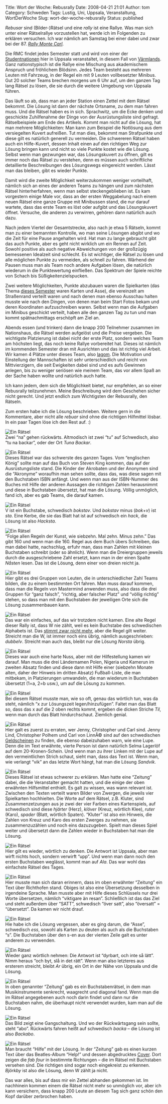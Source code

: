 Title: Wort der Woche: Rebusrally
Date: 2008-04-21 21:01
Author: tom
Category: Schweden
Tags: Lustig, Uni, Uppsala, Veranstaltung, WortDerWoche
Slug: wort-der-woche-rebusrally
Status: published

*Rebusar* sind (Bilder-)Rätsel und eine *rally* ist eine Rallye. Was man
sich unter einer Rätselrallye vorzustellen hat, werde ich im Folgenden
zu erklären versuchen. Ich war nämlich am Samstag bei einer dabei und
zwar bei der 87. [*Rally Monte
Carl*](http://hem.passagen.se/nyholm/rmc/rmc.htm).

Die RMC findet jedes Semester statt und wird von einer der
[Studentnationen](http://www.fiket.de/2006/11/05/wort-der-woche-studentnation/)
hier in Uppsala veranstaltet, in diesem Fall von
[Värmlands](http://www.varmlandsnation.se/). Ganz nationstypisch ist die
Rallye eine Mischung aus akademischem Anspruch und fröhlichem Blödsinn.
Jedes Team besteht aus mehreren Leuten mit Fahrzeug, in der Regel ein
mit 9 Leuten vollbesetzter Minibus. Gut 20 solcher Teams brechen morgens
um 6 Uhr auf, um den ganzen Tag lang Rätsel zu lösen, die sie durch die
weitere Umgebung von Uppsala führen.

Das läuft so ab, dass man an jeder Station einen Zettel mit dem Rätsel
bekommt. Die Lösung ist dann der nächste Ortsname, zu dem man fahren
muss. Und die Rätsel haben es in sich. Sprachwitz, um die Ecke denken
und geschickte Zuhilfenahme der Dinge von der Ausrüstungsliste sind
gefragt. Rätselbeispiele am Ende des Artikels. Kommt man nicht auf die
Lösung, hat man mehrere Möglichkeiten: Man kann zum Beispiel die
Notlösung aus dem versiegelten Kuvert aufreißen. Tut man dies, bekommt
man Strafpunkte und diese gilt es natürlich generell zu vermeiden. Die
schwereren Rätsel haben auch ein Hilfe-Kuvert, dessen Inhalt einen auf
den richtigen Weg zur Lösung bringen kann und nicht so viele Punkte
kostet wie die Lösung. Selbst wenn man gezwungen war, das Lösungskuvert
zu öffnen, gilt es immer noch das Rätsel zu verstehen, denn es müssen
auch schriftliche detaillierte Beschreibungen des Lösungswegs
eingereicht werden. Lässt man das bleiben, gibt es wieder Punkte.

Damit wird die zweite Möglichkeit weiterzukommen weniger vorteilhaft,
nämlich sich an eines der anderen Teams zu hängen und zum nächsten
Rätsel hinterherfahren, wenn man selbst steckengeblieben ist. Es kam
vorgestern einige Male vor, dass an der ersten Weggabelung nach einem
neuen Rätsel eine ganze Gruppe mit Minibussen stand, die nur darauf
wartete, dass das erste Team es löst oder aufgibt und das Lösungskuvert
öffnet. Versuche, die anderen zu verwirren, gehören dann natürlich auch
dazu.

Nach jedem Viertel der Gesamtstrecke, also nach je etwa 5 Rätseln, kommt
man zu einer bemannten Kontrolle, wo man seine Lösungen abgibt und wo
die Zeit für eine Pause angehalten wird. Hat man zu lange gebraucht gibt
das auch Punkte, aber es geht nicht wirklich um ein Rennen auf Zeit.
Sowohl positive als auch negative Abweichungen von der großzügig
bemessenen Idealzeit sind schlecht. Es ist wichtiger, die Rätsel zu
lösen und alle möglichen Punkte zu vermeiden, als schnell zu fahren.
Wärhend der Pausen muss man als Team noch andere Aufgaben lösen, die
natürlich wiederum in die Punktewertung einfließen. Das Spektrum der
Spiele reichte von Schach bis Süßigkeitenzielspucken.

Zwei weitere Möglichkeiten, Punkte abzubauen waren die Spielkarten (das
Thema [dieses Semester](http://www.undanforess.se/index.html) waren
Karten und Asse), die vereinzelt am Straßenrand verteilt waren und nach
denen man ebenso Ausschau halten musste wie nach den Dingen, von denen
man beim Start Fotos bekam und deren Koordinaten aufzuschreiben waren.
Selbst wenn man die Aufgaben im Minibus geschickt verteilt, haben alle
den ganzen Tag zu tun und man kommt spätnachmittags erschöpft am Ziel
an.

Abends essen (und trinken) dann die knapp 200 Teilnehmer zusammen im
Nationshaus, die Rätsel werden aufgelöst und die Preise vergeben. Die
wichtigste Platzierung ist dabei nicht der erste Platz, sondern welches
Team am höchsten liegt, das noch keine Rallye vorbereitet hat. Dieses
ist nämlich im kommenden Semester dran mit Ausrichten und das ist
richtig viel Arbeit. Wir kamen 4 Plätze unter dieses Team, also
[lagom](http://www.fiket.de/2006/04/23/wort-der-woche-lagom/). Die
Motivation und Einstellung der Mannschaften ist sehr unterschiedlich und
reicht von Mittvierzigern, die seit Ewigkeiten dabei sind und es aufs
Gewinnen anlegen, bis zu weniger seriösen wie meinem Team, das vor allem
Spaß an der Sache haben wollte und natürlich auch hatte.

Ich kann jedem, dem sich die Möglichkeit bietet, nur empfehlen, an so
einer Rebusrally teilzunehmen. Meine Beschreibung wird dem Geschehen
sicher nicht gerecht. Und jetzt endlich zum Wichtigsten der Rebusrally,
den Rätseln. <!--more Bittesehr &raquo; -->

Zum ersten habe ich die Lösung beschrieben. Weitere gern in die
Kommentare, aber nicht alle *rebuar* sind ohne die richtigen Hilfmittel
lösbar. In ein paar Tagen löse ich den Rest auf. :)

![Ein Rätsel](http://www.fiket.de/pic/rebus_01.jpg "Ein Rätsel")  
Zwei “na” gehen rückwärts. Altmodisch ist zwei “tu” auf Schwedisch,
also “tu na backar”, oder der Ort *Tuna Backar*.

![Ein Rätsel](http://www.fiket.de/pic/rebus_02.jpg "Ein Rätsel")  
Dieses Rätsel war das schwerste des ganzen Tages. Vom “englischen
König” sollte man auf das Buch von Steven King kommen, das auf der
Ausrüstungsliste stand. Die Kinder der Akrobaten und der Anonymen sind
die “Akronyme” woraufhin man sehen sollte, dass das, was diese sagen mit
den Buchstaben ISBN anfängt. Und wenn man aus der ISBN-Nummer des Buches
mit Hilfe der anderen Aussagen die richtigen Zahlen herausnimmt und
diese in Buchstaben übersetzt, hat man die Lösung. Völlig unmöglich,
fand ich, aber es gab Teams, die darauf kamen.

![Ein Rätsel](http://www.fiket.de/pic/rebus_03.jpg "Ein Rätsel")  
V ist ein Buchstabe, schwedisch *bokstav*. Und *bokstav* minus
(*bok*+*v*) ist *sta*. Eine Kerbe, die sie das Blatt hat ist auf
schwedisch ein *hack*, die Lösung ist also *Hacksta*.

![Ein Rätsel](http://www.fiket.de/pic/rebus_04.jpg "Ein Rätsel")  
“Folge allen Regeln der Kunst, wie siebzehn. Mal zehn. Minus zehn.” Das
gibt 160 und wenn man die 160. Regel aus dem Buch übers Schreiben, das
man dabei hatte, nachschlug, erfuhr man, dass man Zahlen mit kleinen
Buchstaben schreibt (oder so ähnlich). Wenn man die Dreiergruppen
jeweils durch die ausgeschriebene Zahl ersetzt, kann man in der einen
Spalte *Nåsten* lesen. Das ist die Lösung, denn einer von dreien reicht
ja.

![Ein Rätsel](http://www.fiket.de/pic/rebus_05.jpg "Ein Rätsel")  
Hier gibt es drei Gruppen von Leuten, die in unterschiedlicher Zahl
Teams bilden, die zu einem bestimmten Ort fahren. Man muss darauf
kommen, dass man die Regeln von Mastermind anwenden muss, also dass die
drei Gruppen für “ganz falsch”, “richtig, aber falscher Platz” und
“völlig richtig” stehen, so dass man mit den Buchstaben der jeweiligen
Orte sich die Lösung zusammenbauen kann.

![Ein Rätsel](http://www.fiket.de/pic/rebus_06.jpg "Ein Rätsel")  
Das war ein einfaches, auf das wir trotzdem nicht kamen. Eine alte
Regel dieser Rally ist, dass W nie zählt, weil es kein Buchstabe des
schwedischen Alphabets ist. Das [stimmt zwar nicht
mehr](http://www.fiket.de/2006/04/23/neuer-schwedischer-buchstabe-w/),
aber die Regel gilt weiter. Streicht man die W, ist immer noch eins
übrig, nämlich ausgeschrieben: *dubbelv*. Streicht man auch das, bleibt
nur die Lösung *Norsta* übrig.

![Ein Rätsel](http://www.fiket.de/pic/rebus_07.jpg "Ein Rätsel")  
Dieses war auch eine harte Nuss, aber mit der Hilfestellung kamen wir
darauf. Man muss die drei Ländernamen Polen, Nigeria und Kamerun im
zweiten Absatz finden und diese dann mit Hilfe einer (siebzehn Monate
alten, daher der Hinweis im dritten Absatz) Fußball-Liste, die man
mitbekam, in Platzierungen umwandeln, die man wiederum in Buchstaben
übersetzt (1=a, 2=b usw.), um auf die Lösung zu kommen.

![Ein Rätsel](http://www.fiket.de/pic/rebus_08.jpg "Ein Rätsel")  
Bei diesem Rätsel musste man, wie so oft, genau das wörtlich tun, was
da steht, nämlich “x zur Lösungszeit legen/hinzufügen”. Faltet man das
Blatt so, dass das x auf die 2 oben rechts kommt, ergeben die dicken
Striche *Til*, wenn man durch das Blatt hindurchschaut. Ziemlich genial.

![Ein Rätsel](http://www.fiket.de/pic/rebus_09.jpg "Ein Rätsel")  
Hier galt es zuerst zu erraten, wer Jenny, Christopher und Carl sind.
Jenny Lind, Christopher Polhem und Carl von LinnÃ© sind auf den
schwedischen
[Geldscheinen](http://www.fiket.de/2007/05/24/lehrreiches-geld/) zu
finden, die ebenso dabeizuhaben warn, wie eine Lupe. Denn die im Text
erwähnte, vierte Person ist dann natürlich Selma Lagerlöf auf dem
20-Kronen-Schein. Und wenn man zu ihrer Linken mit der Lupe auf den
vermeintlichen Strich schaut, sieht man, dass das Text ist. Wenn man,
wie verlangt “vik” an das letzte Wort hängt, hat man die Lösung
*Sandvik*.

![Ein Rätsel](http://www.fiket.de/pic/rebus_10.jpg "Ein Rätsel")  
Dieses Rätsel ist etwas schwerer zu erklären. Man hatte eine “Zeitung”
dabei, die die Veranstalter gemacht hatten, und die einige der oben
erwähnten Hilfsmittel enthielt. Es galt zu wissen, was wann relevant
ist. Zwischen den Texten verteilt waren Bilder von Zwergen, die jeweils
vier Spielkarten hochhielten. Die Worte auf dem Rätsel, z.B. Kluter,
sind Zusammenzetzungen aus je zwei der vier Farben eines Kartenspiels,
auf schwedisch sind diese *hjärter* (Herz), *klöver* (Kreuz, wörtlich
Klee), *ruter* (Karo), *spader* (Blatt, wörtlich Spaten). “Kluter” ist
also ein Hinweis, die Zahlen von Kreuz und Karo des ersten Zwerges zu
nehmen, sie zusammenzuzählen und noch eins dazuzugeben. Spielt man
dieses Spiel weiter und übersetzt dann die Zahlen wieder in Buchstaben
hat man die Lösung.

![Ein Rätsel](http://www.fiket.de/pic/rebus_11.jpg "Ein Rätsel")  
Hier gilt es wieder, wörtlich zu denken. Die Antwort ist Uppsala, aber
man wirft nichts hoch, sondern verwirft “upp”. Und wenn man dann noch
den ersten Buchstaben weglässt, kommt man auf *Ala*. Das war wohl das
einfachste Rätsel des Tages.

![Ein Rätsel](http://www.fiket.de/pic/rebus_12.jpg "Ein Rätsel")  
Hier musste man sich daran erinnern, dass im oben erwähnter “Zeitung”
ein Text über Richthofen stand. Obiges ist also eine Übersetzung
desselben in irgendeine Sprache. Man musste aber mit Hilfe dieses
Schlüssels nur drei Worte übersetzen, nämlich “viktigare än resan”.
Schließlich ist das das Ziel und steht außerdem über “SATT”, schwedisch
“över satt”, also “översatt” = “übersetzt”. Da kamen wir nicht drauf.

![Ein Rätsel](http://www.fiket.de/pic/rebus_14.jpg "Ein Rätsel")  
Hie habe ich die Lösung vergessen, aber es ging darum, die “Asse”,
schwedisch *ess*, sowohl als Karten zu deuten als auch als die
Buchstaben “s”. Die Buchstaben über den s-en aus der vierten Zeile galt
es unter anderem zu verwenden.

![Ein Rätsel](http://www.fiket.de/pic/rebus_15.jpg "Ein Rätsel")  
Wieder ganz wörtlich nehmen: Die Antwort ist “dyrbart, och inte så
lätt”. Nimm heraus “och byt, slå in det rätt”. Wenn man also letzteres
aus ersterem streicht, bleibt *Ar* übrig, ein Ort in der Nähe von
Uppsala und die Lösung.

![Ein Rätsel](http://www.fiket.de/pic/rebus_16.jpg "Ein Rätsel")  
In oben genannter “Zeitung” gab es ein Buchstabenrätsel, in dem man
Musikinstrumente senkrecht, waagrecht und diagonal fand. Wenn man die im
Rätsel angegebenen auch noch darin findet und dann nur die Buchstaben
nahm, die überhaupt nicht verwendet wurden, kam man auf die Lösung.

![Ein Rätsel](http://www.fiket.de/pic/rebus_17.jpg "Ein Rätsel")  
Das Bild zeigt eine Gangschaltung. Und wo der Rückwärtsgang sein
sollte, steht “abo”. Rückwärts fahren heißt auf schwedisch *backa* – die
Lösung ist also *Backabo*.

![Ein Rätsel](http://www.fiket.de/pic/rebus_18.jpg "Ein Rätsel")  
Man braucht “Hilfe” mit der Lösung. In der “Zeitung” gab es einen
kurzen Text über das Beatles-Album “Help!” und dessen abgedrucktes
[Cover](http://en.wikipedia.org/wiki/Help%21_%28album%29). Dort zeigen
die *fab four* in bestimmte Richtungen – die im Rätsel mit Buchstaben
versehen sind. Die richtigen sind sogar noch eingekreist zu erkennen.
*Björkby* ist also die Lösung, denn W zählt ja nicht.

Das war alles, bis auf dass mir ein Zettel abhanden gekommen ist. Im
nachhinein kommen einem die Rätsel nicht mehr so unmöglich vor, aber ich
kann versichern, dass knapp 200 Leute an diesem Tag sich ganz schön den
Kopf darüber zerbrochen haben.

